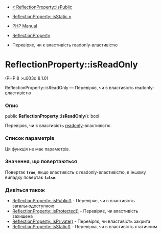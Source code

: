 - [« ReflectionProperty::isPublic](reflectionproperty.ispublic.md)
- [ReflectionProperty::isStatic »](reflectionproperty.isstatic.md)

- [PHP Manual](index.md)
- [ReflectionProperty](class.reflectionproperty.md)
- Перевіряє, чи є властивість readonly-властивістю

# ReflectionProperty::isReadOnly

(PHP 8 \>u003d 8.1.0)

ReflectionProperty::isReadOnly — Перевіряє, чи є властивість
readonly-властивістю

### Опис

public **ReflectionProperty::isReadOnly**(): bool

Перевіряє, чи є властивість
[readonly](language.oop5.properties.md#language.oop5.properties.readonly-properties)-властивістю.

### Список параметрів

Ця функція не має параметрів.

### Значення, що повертаються

Повертає **`true`**, якщо властивість є readonly-властивістю,
в іншому випадку повертає **`false`**.

### Дивіться також

- [ReflectionProperty::isPublic()](reflectionproperty.ispublic.md) -
Перевіряє, чи є властивість загальнодоступною
- [ReflectionProperty::isProtected()](reflectionproperty.isprotected.md) -
Перевіряє, чи властивість захищена
- [ReflectionProperty::isPrivate()](reflectionproperty.isprivate.md) -
Перевіряє, чи властивість закрита
- [ReflectionProperty::isStatic()](reflectionproperty.isstatic.md) -
Перевірка, чи є властивість статичним
